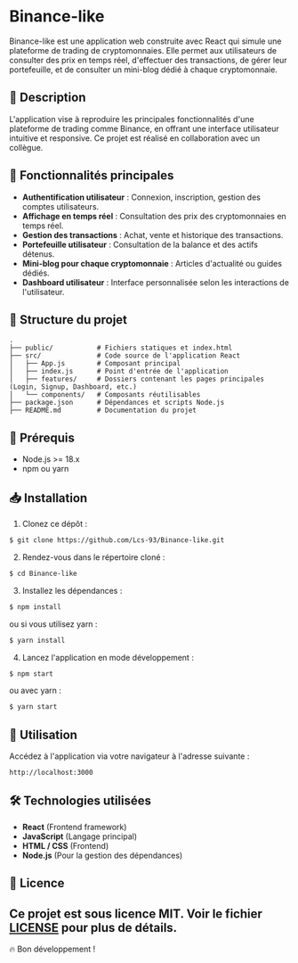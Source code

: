 # Binance-like

Binance-like est une application web construite avec React qui simule une plateforme de trading de cryptomonnaies. Elle permet aux utilisateurs de consulter des prix en temps réel, d'effectuer des transactions, de gérer leur portefeuille, et de consulter un mini-blog dédié à chaque cryptomonnaie.

## 📌 Description
L'application vise à reproduire les principales fonctionnalités d'une plateforme de trading comme Binance, en offrant une interface utilisateur intuitive et responsive. Ce projet est réalisé en collaboration avec un collègue.

## 🚀 Fonctionnalités principales
- **Authentification utilisateur** : Connexion, inscription, gestion des comptes utilisateurs.
- **Affichage en temps réel** : Consultation des prix des cryptomonnaies en temps réel.
- **Gestion des transactions** : Achat, vente et historique des transactions.
- **Portefeuille utilisateur** : Consultation de la balance et des actifs détenus.
- **Mini-blog pour chaque cryptomonnaie** : Articles d'actualité ou guides dédiés.
- **Dashboard utilisateur** : Interface personnalisée selon les interactions de l'utilisateur.

## 📂 Structure du projet
```
.
├── public/           # Fichiers statiques et index.html
├── src/              # Code source de l'application React
│   ├── App.js        # Composant principal
│   ├── index.js      # Point d'entrée de l'application
│   ├── features/     # Dossiers contenant les pages principales (Login, Signup, Dashboard, etc.)
│   └── components/   # Composants réutilisables
├── package.json      # Dépendances et scripts Node.js
├── README.md         # Documentation du projet
```

## 🔧 Prérequis
- Node.js >= 18.x
- npm ou yarn

## 📥 Installation
1. Clonez ce dépôt :
```bash
$ git clone https://github.com/Lcs-93/Binance-like.git
```
2. Rendez-vous dans le répertoire cloné :
```bash
$ cd Binance-like
```
3. Installez les dépendances :
```bash
$ npm install
```
ou si vous utilisez yarn :
```bash
$ yarn install
```
4. Lancez l'application en mode développement :
```bash
$ npm start
```
ou avec yarn :
```bash
$ yarn start
```

## 📌 Utilisation
Accédez à l'application via votre navigateur à l'adresse suivante :
```
http://localhost:3000
```

## 🛠️ Technologies utilisées
- **React** (Frontend framework)
- **JavaScript** (Langage principal)
- **HTML / CSS** (Frontend)
- **Node.js** (Pour la gestion des dépendances)

## 📄 Licence
Ce projet est sous licence MIT. Voir le fichier [LICENSE](LICENSE) pour plus de détails.
---

🔥 Bon développement !

